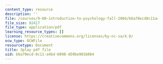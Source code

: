 ```yaml
---
content_type: resource
description: ''
file: /courses/9-00-introduction-to-psychology-fall-2004/b6a70ecd8c11a4bd6098d59be901b064_10504.pdf
file_size: 92417
file_type: application/pdf
learning_resource_types: []
license: https://creativecommons.org/licenses/by-nc-sa/4.0/
ocw_type: OCWFile
resourcetype: Document
title: 3play pdf file
uid: b6a70ecd-8c11-a4bd-6098-d59be901b064
---
```

